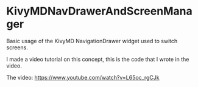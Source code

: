 # KivyMDNavDrawerAndScreenManager
Basic usage of the KivyMD NavigationDrawer widget used to switch screens.

I made a video tutorial on this concept, this is the code that I wrote in the video.

The video: https://www.youtube.com/watch?v=L65oc_rgCJk
